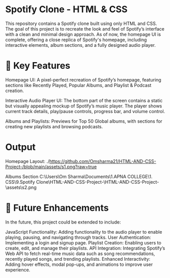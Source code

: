
# Spotify Clone - HTML & CSS

This repository contains a Spotify clone built using only HTML and CSS. The goal of this project is to recreate the look and feel of Spotify’s interface with a clean and minimal design approach. As of now, the homepage UI is complete, offering a close replica of Spotify's homepage, including interactive elements, album sections, and a fully designed audio player.

# 🎨 Key Features
Homepage UI: A pixel-perfect recreation of Spotify’s homepage, featuring sections like Recently Played, Popular Albums, and Playlist & Podcast creation.

Interactive Audio Player UI: The bottom part of the screen contains a static but visually appealing mockup of Spotify’s music player. The player shows current track details, play/pause controls, progress bar, and volume control.

Albums and Playlists: Previews for Top 50 Global albums, with sections for creating new playlists and browsing podcasts.

# Output

Homepage Layout:
./https://github.com/Omsharma21/HTML-AND-CSS-Project-/blob/main/assets/s1.png?raw=true

Albums Section
C:\Users\Om Sharma\Documents\1.APNA COLLEGE\1. CSS\9.Spotify Clone\HTML-AND-CSS-Project-\HTML-AND-CSS-Project-\assets\s2.png

# 🚀 Future Enhancements
In the future, this project could be extended to include:

JavaScript Functionality: Adding functionality to the audio player to enable playing, pausing, and navigating through tracks.
User Authentication: Implementing a login and signup page.
Playlist Creation: Enabling users to create, edit, and manage their playlists.
API Integration: Integrating Spotify’s Web API to fetch real-time music data such as song recommendations, recently played songs, and trending playlists.
Enhanced Interactivity: Adding hover effects, modal pop-ups, and animations to improve user experience.
